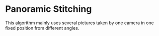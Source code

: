 Panoramic Stitching
======

This algorithm mainly uses several pictures taken by one camera in one fixed position from different angles.

